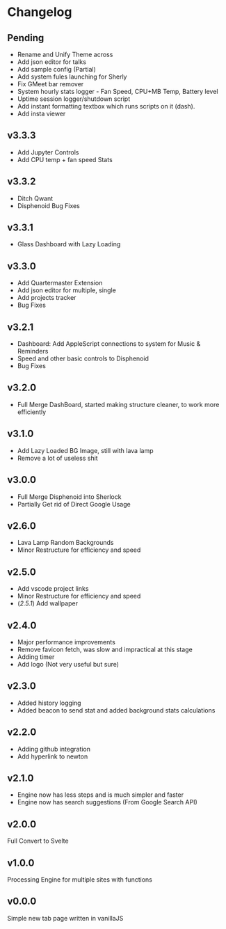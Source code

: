 # Changelog

## Pending
- Rename and Unify Theme across
- Add json editor for talks
- Add sample config (Partial)
- Add system fules launching for Sherly
- Fix GMeet bar remover
- System hourly stats logger - Fan Speed, CPU+MB Temp, Battery level
- Uptime session logger/shutdown script
- Add instant formatting textbox which runs scripts on it (dash).
- Add insta viewer


## v3.3.3

- Add Jupyter Controls
- Add CPU temp + fan speed Stats


## v3.3.2

- Ditch Qwant
- Disphenoid Bug Fixes


## v3.3.1

- Glass Dashboard with Lazy Loading


## v3.3.0

- Add Quartermaster Extension
- Add json editor for multiple, single
- Add projects tracker
- Bug Fixes


## v3.2.1

- Dashboard: Add AppleScript connections to system for Music & Reminders
- Speed and other basic controls to Disphenoid
- Bug Fixes


## v3.2.0

- Full Merge DashBoard, started making structure cleaner, to work more efficiently 


## v3.1.0

- Add Lazy Loaded BG Image, still with lava lamp
- Remove a lot of useless shit


## v3.0.0

- Full Merge Disphenoid into Sherlock
- Partially Get rid of Direct Google Usage


## v2.6.0

- Lava Lamp Random Backgrounds
- Minor Restructure for efficiency and speed


## v2.5.0

- Add vscode project links
- Minor Restructure for efficiency and speed
- (*2.5.1*) Add wallpaper


## v2.4.0

- Major performance improvements
- Remove favicon fetch, was slow and impractical at this stage
- Adding timer
- Add logo (Not very useful but sure)


## v2.3.0

- Added history logging
- Added beacon to send stat and added background stats calculations


## v2.2.0

- Adding github integration
- Add hyperlink to newton


## v2.1.0

- Engine now has less steps and is much simpler and faster
- Engine now has search suggestions (From Google Search API)


## v2.0.0

Full Convert to Svelte


## v1.0.0

Processing Engine for multiple sites with functions

## v0.0.0

Simple new tab page written in vanillaJS